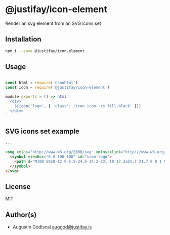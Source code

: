 # @justifay/icon-element

Render an svg element from an SVG icons set

## Installation

```sh
npm i --save @justifay/icon-element
```

## Usage

```javascript

const html = require('nanohtml')
const icon = require('@justifay/icon-element')

module.exports = () => html`
  <div>
    ${icon('logo', { 'class': 'icon icon--xs fill-black' })} 
  </div>
`

```

## SVG icons set example

```html
...

<svg xmlns="http://www.w3.org/2000/svg" xmlns:xlink="http://www.w3.org/1999/xlink" style="display:none" width="100" height="100">
  <symbol viewBox="0 0 100 100" id="icon-logo">
    <path d="M100 50c0-12.9-5.5-24.5-14.2-33l-18 17.3a21.7 21.7 0 0 1 0 31.5l18 17.3a45.7 45.7 0 0 0 14.2-33zm-74.6 0c0-6 2.6-11.6 6.8-15.7L14.2 17a45.7 45.7 0 0 0 0 66.1l18-17.3c-4.2-4-6.8-9.6-6.8-15.7z"/>
  </symbol>
</svg>
```

## License

MIT

## Author(s)

- Augustin Godiscal <auggod@justifay.is>
